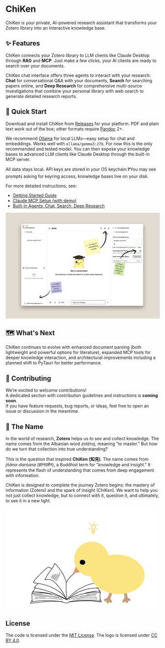 # ChiKen

ChiKen is your private, AI-powered research assistant that transforms your Zotero library into an interactive knowledge base. 

## ✨ Features

ChiKen connects your Zotero library to LLM clients like Claude Desktop through **RAG** and **MCP**. Just make a few clicks, your AI clients are ready to search over your documents.

ChiKen chat interface offers three agents to interact with your research: **Chat** for conversational Q&A with your documents, **Search** for searching papers online, and **Deep Research** for comprehensive multi-source investigations that combine your personal library with web search to generate detailed research reports.


## 💫 Quick Start

Download and install ChiKen from [Releases](https://github.com/yuanjua/chiken/releases) for your platform. PDF and plain text work out of the box; other formats require [Pandoc](https://pandoc.org/) 2+.

We recommend [Ollama](https://ollama.com/) for local LLMs—easy setup for chat and embeddings. Works well with `ollama/gemma3:27b`. For now this is the only recommended and tested model. You can then expose your knowledge bases to advanced LLM clients like Claude Desktop through the built-in MCP server.

All data stays local. API keys are stored in your OS keychain:❓You may see prompts asking for keyring access; knowledge bases live on your disk.

For more detailed instructions, see:
- [Getting Started Guide](./docs/GETTING_STARTED.md)
- [Claude MCP Setup (with demo)](./docs/mcp-claude-desktop-setup.md)
- [Built-in Agents: Chat, Search, Deep Research](./docs/built-in-agents.md)

![Get Started](assets/get-started.png)

## 🗺️ What's Next

ChiKen continues to evolve with enhanced document parsing (both lightweight and powerful options for literature), expanded MCP tools for deeper knowledge interaction, and architectural improvements including a planned shift to PyTauri for better performance.

## 🌱 Contributing

We’re excited to welcome contributions!  
A dedicated section with contribution guidelines and instructions is **coming soon**.  
If you have feature requests, bug reports, or ideas, feel free to open an issue or discussion in the meantime.

<!-- contributing: 
communitiy discussions/ feature requests, UI UX suggestions, introducing to your non-coder friend and send feedbacks. -->

## 💬 The Name

In the world of research, **Zotero** helps us *to see* and collect knowledge. The name comes from the Albanian word *zotëroj*, meaning "to master." But how do we turn that collection into true understanding?

This is the question that inspired **ChiKen (知見)**. The name comes from *jñāna-darśana* (ज्ञानदर्शन), a Buddhist term for "knowledge and insight." It represents the flash of understanding that comes from deep engagement with information.

ChiKen is designed to complete the journey Zotero begins: the mastery of information (Zotero) and the spark of insight (ChiKen). We want to help you not just collect knowledge, but to connect with it, question it, and ultimately, to see it in a new light.

![ChiKen idea](assets/chiken-idea.png)

## License

The code is licensed under the [MIT License](LICENSE).
The logo is licensed under [CC BY 4.0](./LICENSE-LOGO).
